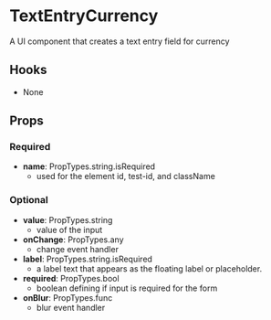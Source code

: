 # TextEntryCurrency

A UI component that creates a text entry field for currency

## Hooks

- None

## Props

### Required

- **name**: PropTypes.string.isRequired
  - used for the element id, test-id, and className

### Optional

- **value**: PropTypes.string
  - value of the input
- **onChange**: PropTypes.any
  - change event handler
- **label**: PropTypes.string.isRequired
  - a label text that appears as the floating label or placeholder.
- **required**: PropTypes.bool
  - boolean defining if input is required for the form
- **onBlur**: PropTypes.func
  - blur event handler
